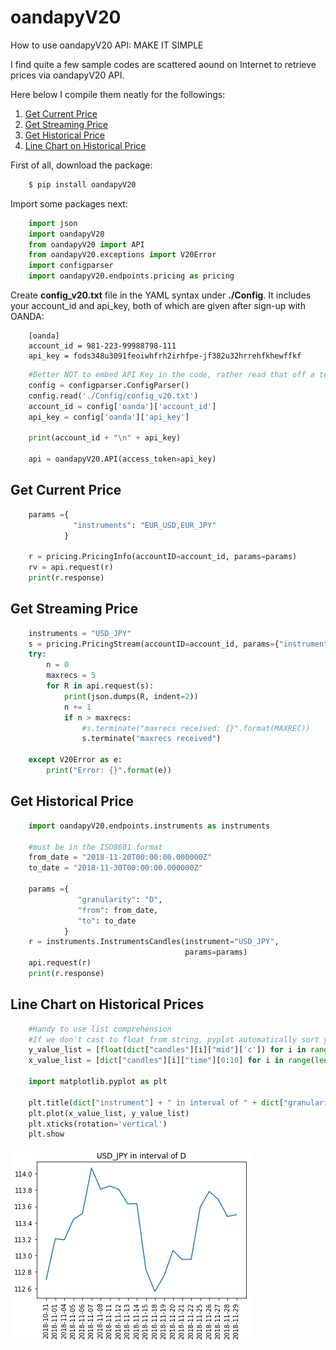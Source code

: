 # oandapyV20
How to use oandapyV20 API: MAKE IT SIMPLE

I find quite a few sample codes are scattered aound on Internet to retrieve prices via oandapyV20 API.

Here below I compile them neatly for the followings:

1. [Get Current Price](https://github.com/tezzytezzy/oandapyV20-in-Python#get-current-price)
2. [Get Streaming Price](https://github.com/tezzytezzy/oandapyV20-in-Python#get-streaming-price)
3. [Get Historical Price](https://github.com/tezzytezzy/oandapyV20-in-Python#get-historical-price)
4. [Line Chart on Historical Price](https://github.com/tezzytezzy/oandapyV20-in-Python#line-chart-on-historical-prices)

First of all, download the package:
```bash
    $ pip install oandapyV20
```

Import some packages next:
```python
    import json
    import oandapyV20
    from oandapyV20 import API
    from oandapyV20.exceptions import V20Error
    import configparser
    import oandapyV20.endpoints.pricing as pricing
```

Create **config_v20.txt** file in the YAML syntax under **./Config**. It includes your account_id and api_key, both of which are given after sign-up with OANDA:
```
    [oanda]
    account_id = 981-223-99988798-111
    api_key = fods348u3091feoiwhfrh2irhfpe-jf382u32hrrehfkhewffkf
```

```python
    #Better NOT to embed API Key in the code, rather read that off a text file (config_v20.txt)
    config = configparser.ConfigParser()
    config.read('./Config/config_v20.txt')
    account_id = config['oanda']['account_id']
    api_key = config['oanda']['api_key']

    print(account_id + "\n" + api_key)
    
    api = oandapyV20.API(access_token=api_key)
```

Get Current Price
-----------------
```python
    params ={  
              "instruments": "EUR_USD,EUR_JPY"  
            } 

    r = pricing.PricingInfo(accountID=account_id, params=params)
    rv = api.request(r)
    print(r.response)
```

Get Streaming Price
-------------------
```python
    instruments = "USD_JPY"
    s = pricing.PricingStream(accountID=account_id, params={"instruments":instruments})
    try:
        n = 0
        maxrecs = 5
        for R in api.request(s):
            print(json.dumps(R, indent=2))
            n += 1
            if n > maxrecs:
                #s.terminate("maxrecs received: {}".format(MAXREC))
                s.terminate("maxrecs received")

    except V20Error as e:
        print("Error: {}".format(e))
```

Get Historical Price
--------------------
```python
    import oandapyV20.endpoints.instruments as instruments

    #must be in the ISO8601 format
    from_date = "2018-11-20T00:00:00.000000Z"
    to_date = "2018-11-30T00:00:00.000000Z"

    params ={
               "granularity": "D",
               "from": from_date,
               "to": to_date
            }
    r = instruments.InstrumentsCandles(instrument="USD_JPY",
                                       params=params)
    api.request(r)
    print(r.response)
```

Line Chart on Historical Prices
--------------------
```python
    #Handy to use list comprehension
    #If we don't cast to float from string, pyplot automatically sort y-value!
    y_value_list = [float(dict["candles"][i]["mid"]['c']) for i in range(len(dict["candles"]))]
    x_value_list = [dict["candles"][i]["time"][0:10] for i in range(len(dict["candles"]))]
    
    import matplotlib.pyplot as plt

    plt.title(dict["instrument"] + " in interval of " + dict["granularity"])
    plt.plot(x_value_list, y_value_list)
    plt.xticks(rotation='vertical')
    plt.show
```
![](chart.png)

